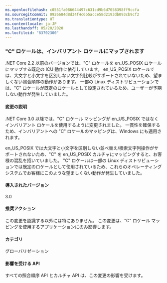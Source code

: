 ```yaml
---
ms.openlocfilehash: c0551fa086644497c631cd9b6d7058398ff9ccfa
ms.sourcegitcommit: 0926684d8d34f4c6b5acce58d2193db093cb9cf2
ms.translationtype: HT
ms.contentlocale: ja-JP
ms.lasthandoff: 05/20/2020
ms.locfileid: "83702300"
---
```

### <a name="c-locale-maps-to-the-invariant-locale"></a>"C" ロケールは、インバリアント ロケールにマップされます

.NET Core 2.2 以前のバージョンでは、"C" ロケールを en_US_POSIX ロケールにマップする既定の ICU 動作に依存しています。 en_US_POSIX ロケールでは、大文字と小文字を区別しない文字列比較がサポートされていないため、望ましくない照合順序の動作があります。 一部の Linux ディストリビューションでは、"C" ロケールが既定のロケールとして設定されているため、ユーザーが予期しない動作が発生していました。

#### <a name="change-description"></a>変更の説明

.NET Core 3.0 以降では、"C" ロケール マッピングが en_US_POSIX ではなくインバリアント ロケールを使用するように変更されました。 一貫性を確保するため、インバリアントへの "C" ロケールのマッピングは、Windows にも適用されます。

en_US_POSIX では大文字と小文字を区別しない並べ替え/検索文字列操作がサポートされないため、"C" を en_US_POSIX カルチャにマッピングすると、お客様の混乱を招いていました。 "C" ロケールは一部の Linux ディストリビューションでは既定のロケールとして使用されているため、これらのオペレーティング システムでお客様にこのような望ましくない動作が発生していました。

#### <a name="version-introduced"></a>導入されたバージョン

3.0

#### <a name="recommended-action"></a>推奨アクション

この変更を認識する以外には特にありません。 この変更は、"C" ロケール マッピングを使用するアプリケーションにのみ影響します。

#### <a name="category"></a>カテゴリ

グローバリゼーション

#### <a name="affected-apis"></a>影響を受ける API

すべての照合順序 API とカルチャ API は、この変更の影響を受けます。

<!--

#### Affected APIs

-->
